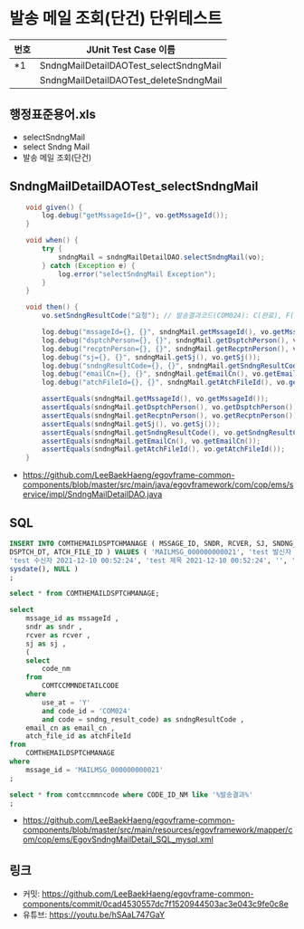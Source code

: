 # 발송 메일 조회(단건) 단위테스트

|번호|JUnit Test Case 이름|
|-|-|
|*1|SndngMailDetailDAOTest_selectSndngMail|
||SndngMailDetailDAOTest_deleteSndngMail|

## 행정표준용어.xls

- selectSndngMail
- select Sndng Mail
- 발송 메일 조회(단건)

## SndngMailDetailDAOTest_selectSndngMail

```java
	void given() {
		log.debug("getMssageId={}", vo.getMssageId());
	}

	void when() {
		try {
			sndngMail = sndngMailDetailDAO.selectSndngMail(vo);
		} catch (Exception e) {
			log.error("selectSndngMail Exception");
		}
	}

	void then() {
		vo.setSndngResultCode("요청"); // 발송결과코드(COM024): C(완료), F(실패), R(요청)

		log.debug("mssageId={}, {}", sndngMail.getMssageId(), vo.getMssageId());
		log.debug("dsptchPerson={}, {}", sndngMail.getDsptchPerson(), vo.getDsptchPerson());
		log.debug("recptnPerson={}, {}", sndngMail.getRecptnPerson(), vo.getRecptnPerson());
		log.debug("sj={}, {}", sndngMail.getSj(), vo.getSj());
		log.debug("sndngResultCode={}, {}", sndngMail.getSndngResultCode(), vo.getSndngResultCode());
		log.debug("emailCn={}, {}", sndngMail.getEmailCn(), vo.getEmailCn());
		log.debug("atchFileId={}, {}", sndngMail.getAtchFileId(), vo.getAtchFileId());

		assertEquals(sndngMail.getMssageId(), vo.getMssageId());
		assertEquals(sndngMail.getDsptchPerson(), vo.getDsptchPerson());
		assertEquals(sndngMail.getRecptnPerson(), vo.getRecptnPerson());
		assertEquals(sndngMail.getSj(), vo.getSj());
		assertEquals(sndngMail.getSndngResultCode(), vo.getSndngResultCode());
		assertEquals(sndngMail.getEmailCn(), vo.getEmailCn());
		assertEquals(sndngMail.getAtchFileId(), vo.getAtchFileId());
	}
```

- https://github.com/LeeBaekHaeng/egovframe-common-components/blob/master/src/main/java/egovframework/com/cop/ems/service/impl/SndngMailDetailDAO.java

## SQL

```sql
INSERT INTO COMTHEMAILDSPTCHMANAGE ( MSSAGE_ID, SNDR, RCVER, SJ, SNDNG_RESULT_CODE, EMAIL_CN, 
DSPTCH_DT, ATCH_FILE_ID ) VALUES ( 'MAILMSG_000000000021', 'test 발신자 2021-12-10 00:52:24', 
'test 수신자 2021-12-10 00:52:24', 'test 제목 2021-12-10 00:52:24', '', 'test 이메일내용 2021-12-10 00:52:24', 
sysdate(), NULL )
;

select * from COMTHEMAILDSPTCHMANAGE;

select
    mssage_id as mssageId ,
    sndr as sndr ,
    rcver as rcver ,
    sj as sj ,
    (
    select
        code_nm
    from
        COMTCCMMNDETAILCODE
    where
        use_at = 'Y'
        and code_id = 'COM024'
        and code = sndng_result_code) as sndngResultCode ,
    email_cn as email_cn ,
    atch_file_id as atchFileId
from
    COMTHEMAILDSPTCHMANAGE
where
    mssage_id = 'MAILMSG_000000000021'
;

select * from comtccmmncode where CODE_ID_NM like '%발송결과%'
;
```

- https://github.com/LeeBaekHaeng/egovframe-common-components/blob/master/src/main/resources/egovframework/mapper/com/cop/ems/EgovSndngMailDetail_SQL_mysql.xml

## 링크

- 커밋: https://github.com/LeeBaekHaeng/egovframe-common-components/commit/0cad4530557dc7f1520944503ac3e043c9fe0c8e
- 유튜브: https://youtu.be/hSAaL747GaY
